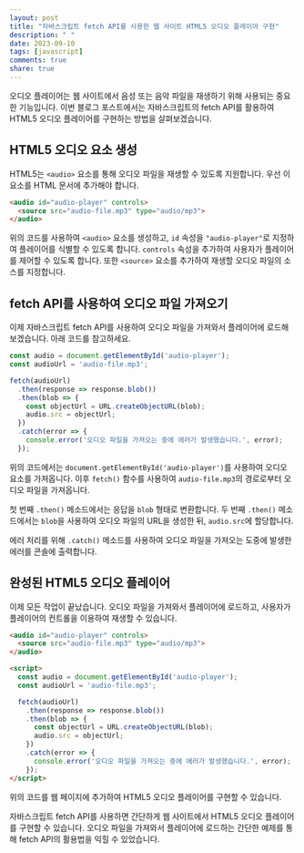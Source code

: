 ```yaml
---
layout: post
title: "자바스크립트 fetch API를 사용한 웹 사이트 HTML5 오디오 플레이어 구현"
description: " "
date: 2023-09-10
tags: [javascript]
comments: true
share: true
---
```


오디오 플레이어는 웹 사이트에서 음성 또는 음악 파일을 재생하기 위해 사용되는 중요한 기능입니다. 이번 블로그 포스트에서는 자바스크립트의 fetch API를 활용하여 HTML5 오디오 플레이어를 구현하는 방법을 살펴보겠습니다.

## HTML5 오디오 요소 생성

HTML5는 `<audio>` 요소를 통해 오디오 파일을 재생할 수 있도록 지원합니다. 우선 이 요소를 HTML 문서에 추가해야 합니다.

```html
<audio id="audio-player" controls>
  <source src="audio-file.mp3" type="audio/mp3">
</audio>
```

위의 코드를 사용하여 `<audio>` 요소를 생성하고, `id` 속성을 `"audio-player"`로 지정하여 플레이어를 식별할 수 있도록 합니다. `controls` 속성을 추가하여 사용자가 플레이어를 제어할 수 있도록 합니다. 또한 `<source>` 요소를 추가하여 재생할 오디오 파일의 소스를 지정합니다.

## fetch API를 사용하여 오디오 파일 가져오기

이제 자바스크립트 fetch API를 사용하여 오디오 파일을 가져와서 플레이어에 로드해 보겠습니다. 아래 코드를 참고하세요.

```javascript
const audio = document.getElementById('audio-player');
const audioUrl = 'audio-file.mp3';

fetch(audioUrl)
  .then(response => response.blob())
  .then(blob => {
    const objectUrl = URL.createObjectURL(blob);
    audio.src = objectUrl;
  })
  .catch(error => {
    console.error('오디오 파일을 가져오는 중에 에러가 발생했습니다.', error);
  });
```

위의 코드에서는 `document.getElementById('audio-player')`를 사용하여 오디오 요소를 가져옵니다. 이후 `fetch()` 함수를 사용하여 `audio-file.mp3`의 경로로부터 오디오 파일을 가져옵니다.

첫 번째 `.then()` 메소드에서는 응답을 `blob` 형태로 변환합니다. 두 번째 `.then()` 메소드에서는 `blob`을 사용하여 오디오 파일의 URL을 생성한 뒤, `audio.src`에 할당합니다.

에러 처리를 위해 `.catch()` 메소드를 사용하여 오디오 파일을 가져오는 도중에 발생한 에러를 콘솔에 출력합니다.

## 완성된 HTML5 오디오 플레이어

이제 모든 작업이 끝났습니다. 오디오 파일을 가져와서 플레이어에 로드하고, 사용자가 플레이어의 컨트롤을 이용하여 재생할 수 있습니다.

```html
<audio id="audio-player" controls>
  <source src="audio-file.mp3" type="audio/mp3">
</audio>

<script>
  const audio = document.getElementById('audio-player');
  const audioUrl = 'audio-file.mp3';

  fetch(audioUrl)
    .then(response => response.blob())
    .then(blob => {
      const objectUrl = URL.createObjectURL(blob);
      audio.src = objectUrl;
    })
    .catch(error => {
      console.error('오디오 파일을 가져오는 중에 에러가 발생했습니다.', error);
    });
</script>
```

위의 코드를 웹 페이지에 추가하여 HTML5 오디오 플레이어를 구현할 수 있습니다.

자바스크립트 fetch API를 사용하면 간단하게 웹 사이트에서 HTML5 오디오 플레이어를 구현할 수 있습니다. 오디오 파일을 가져와서 플레이어에 로드하는 간단한 예제를 통해 fetch API의 활용법을 익힐 수 있었습니다.